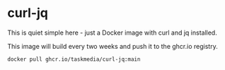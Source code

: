 # curl-jq

This is quiet simple here - just a Docker image with curl and jq installed.

This image will build every two weeks and push it to the ghcr.io registry.

```bash
docker pull ghcr.io/taskmedia/curl-jq:main
```
